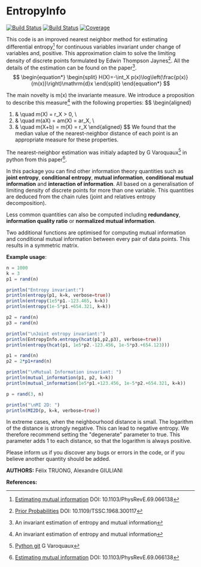 # EntropyInfo

[![Build Status](https://github.com/felix.servant/EntropyInfo.jl/actions/workflows/CI.yml/badge.svg?branch=master)](https://github.com/felix.servant/EntropyInfo.jl/actions/workflows/CI.yml?query=branch%3Amaster)
[![Build Status](https://gitlab.com/felix.servant/EntropyInfo.jl/badges/master/pipeline.svg)](https://gitlab.com/felix.servant/EntropyInfo.jl/pipelines)
[![Coverage](https://gitlab.com/felix.servant/EntropyInfo.jl/badges/master/coverage.svg)](https://gitlab.com/felix.servant/EntropyInfo.jl/commits/master)

This code is an improved nearest neighbor method for estimating differential entropy[^1] for continuous variables invariant under change of variables and, positive. This approximation claim to solve the limiting density of discrete points formulated by Edwin Thompson Jaynes[^2]. All the details of the estimation can be found on the paper[^4].
$$
\begin{equation*}
\begin{split}
H(X)=-\int_X p(x)\log\left(\frac{p(x)}{m(x)}\right)\mathrm{d}x
\end{split}
\end{equation*}
$$

The main novelty is m(x) the invariante measure.
We introduce a proposition to describe this measure[^4] with the following properties:
$$
\begin{aligned}
1) & \quad m(X) = r_X > 0, \\
2) & \quad m(aX) = am(X) = ar_X, \\
3) & \quad m(X+b) = m(X) = r_X
\end{aligned}
$$
We found that the median value of the nearest-neighbor distance of each point is an appropriate measure for these properties.

The nearest-neighbor estimation was initialy adapted by G Varoquaux[^3] in python from this paper[^1].

In this package you can find other information theory quantities such as **joint entropy**, **conditional entropy**, **mutual information**, **conditional mutual information** and **interaction of information**. All based on a generalisation of limiting density of discrete points for more than one variable. This quantities are deduced from the chain rules (joint and relatives entropy decomposition).

Less common quantities can also be computed including **redundancy**, **information quality ratio** or **normalized mutual information**.

Two additional functions are optimised for computing mutual information and conditional mutual information between every pair of data points. This results in a symmetric matrix.

**Example usage**:

```julia
n = 1000
k = 3
p1 = rand(n)

println("Entropy invariant:")
println(entropy(p1, k=k, verbose=true))
println(entropy(1e5*p1.-123.465, k=k))
println(entropy(1e-5*p1.+654.321, k=k))

p2 = rand(n)
p3 = rand(n)           

println("\nJoint entropy invariant:")
println(EntropyInfo.entropy(hcat(p1,p2,p3), verbose=true))
println(entropy(hcat(p1, 1e5*p2.-123.456, 1e-5*p3.+654.123)))

p1 = rand(n)
p2 = 2*p1+rand(n)

println("\nMutual Information invariant: ")
println(mutual_information(p1, p2, k=k))
println(mutual_information(1e5*p1.+123.456, 1e-5*p2.+654.321, k=k))

p = rand(3, n)

println("\nMI 2D: ")
println(MI2D(p, k=k, verbose=true))
```

In extreme cases, when the neighbourhood distance is small. The logarithm of the distance is strongly negative. This can lead to negative entropy. We therefore recommend setting the "degenerate" parameter to true. This parameter adds 1 to each distance, so that the logarithm is always positive.

Please inform us if you discover any bugs or errors in the code, or if you believe another quantity should be added.

[^1]: [Estimating mutual information](https://journals.aps.org/pre/abstract/10.1103/PhysRevE.69.066138) DOI: 10.1103/PhysRevE.69.066138
[^2]: [Prior Probabilities](https://ieeexplore.ieee.org/document/4082152) DOI: 10.1109/TSSC.1968.300117
[^3]: [Python git](https://gist.github.com/GaelVaroquaux/ead9898bd3c973c40429) G Varoquaux
[^4]: An invariant estimation of entropy and mutual information

**AUTHORS:** Félix TRUONG, Alexandre GIULIANI

**References:**